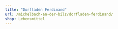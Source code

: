 ```yaml
---
title: "Dorfladen Ferdinand"
url: /michelbach-an-der-bilz/dorfladen-ferdinand/
shop: Lebensmittel
---
```

